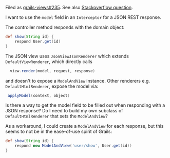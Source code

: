Filed as [grails-views#235](https://github.com/grails/grails-views/issues/235).  See also [Stackoverflow question](https://stackoverflow.com/questions/64087536/grails-json-renderer-not-exposing-model-for-interceptor/).

I want to use the `model` field in an `Interceptor` for a JSON REST response.

The controller method responds with the domain object:

```groovy
def show(String id) {
    respond User.get(id)
}
```

The JSON view uses `JsonViewJsonRenderer` which extends `DefaultViewRenderer`, which directly calls

```groovy
  view.render(model, request, response)
```

and doesn't to expose a `ModelAndView` instance.  Other renderers e.g. `DefaultHtmlRenderer`, expose the model via:

```groovy
 applyModel(context, object)
```

Is there a way to get the model field to be filled out when responding with a JSON response?   Do I need to build my own subclass of `DefaultHtmlRenderer` that sets the `ModelAndView`?

As a workaround, I could create a `ModelAndView` for each response, but this seems to not be in the ease-of-use spirit of Grails:

```groovy
def show(String id) {
    respond new ModelAndView('user/show', User.get(id))
}
```
